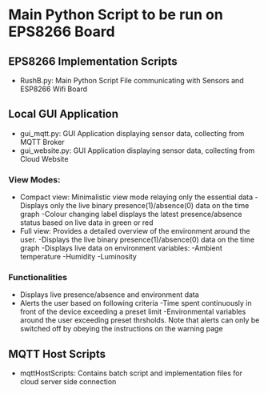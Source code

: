 # Main Python Script to be run on EPS8266 Board



## EPS8266 Implementation Scripts 
- RushB.py: Main Python Script File communicating with Sensors and ESP8266 Wifi Board 

## Local GUI Application
- gui_mqtt.py: GUI Application displaying sensor data, collecting from MQTT Broker 
- gui_website.py: GUI Application displaying sensor data, collecting from Cloud Website

### View Modes:
  - Compact view: Minimalistic view mode relaying only the essential data
       -Displays only the live binary presence(1)/absence(0) data on the time graph 
       -Colour changing label displays the latest presence/absence status based on live data in green or red
  -  Full view: Provides a detailed overview of the environment around the user.
       -Displays the live binary presence(1)/absence(0) data on the time graph
       -Displays live data on environment variables:
        -Ambient temperature
        -Humidity
        -Luminosity
 ### Functionalities
   - Displays live presence/absence and environment data
   - Alerts the user based on following criteria
      -Time spent continuously in front of the device exceeding a preset limit
      -Environmental variables around the user exceeding preset thrsholds.
      Note that alerts can only be switched off by obeying the instructions on the warning page

## MQTT Host Scripts 
- mqttHostScripts: Contains batch script and implementation files for cloud server side connection

